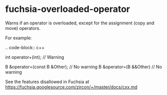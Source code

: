 fuchsia-overloaded-operator
===========================

Warns if an operator is overloaded, except for the assignment (copy and
move) operators.

For example:

.. code-block:: c++

int operator+(int); // Warning

B &operator=(const B &Other); // No warning B &operator=(B &&Other) //
No warning

See the features disallowed in Fuchsia at
https://fuchsia.googlesource.com/zircon/+/master/docs/cxx.md
